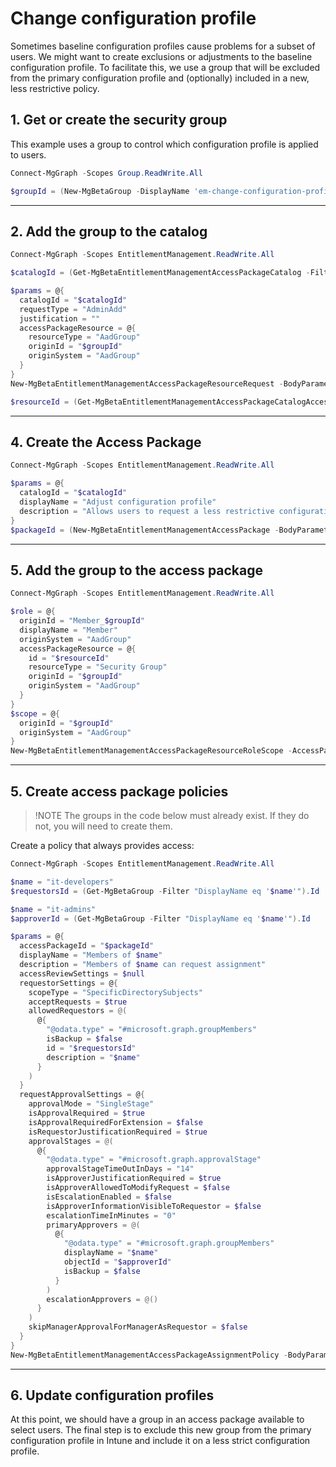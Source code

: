 # Change configuration profile

Sometimes baseline configuration profiles cause problems for a subset of users. We might want to create exclusions or adjustments to the baseline configuration profile. To facilitate this, we use a group that will be excluded from the primary configuration profile and (optionally) included in a new, less restrictive policy.

## 1. Get or create the security group

This example uses a group to control which configuration profile is applied to users.

```powershell
Connect-MgGraph -Scopes Group.ReadWrite.All

$groupId = (New-MgBetaGroup -DisplayName 'em-change-configuration-profile' -MailEnabled:$False  -MailNickName 'em-change-configuration-profile' -SecurityEnabled).Id

```

---

## 2. Add the group to the catalog

```powershell
Connect-MgGraph -Scopes EntitlementManagement.ReadWrite.All

$catalogId = (Get-MgBetaEntitlementManagementAccessPackageCatalog -Filter "DisplayName eq 'General'").Id

$params = @{
  catalogId = "$catalogId"
  requestType = "AdminAdd"
  justification = ""
  accessPackageResource = @{
    resourceType = "AadGroup"
    originId = "$groupId"
    originSystem = "AadGroup"
  }
}
New-MgBetaEntitlementManagementAccessPackageResourceRequest -BodyParameter $params

$resourceId = (Get-MgBetaEntitlementManagementAccessPackageCatalogAccessPackageResource -AccessPackageCatalogId $catalogId -Filter "originId eq '$groupId'").Id

```

---

## 4. Create the Access Package

```powershell
Connect-MgGraph -Scopes EntitlementManagement.ReadWrite.All

$params = @{
  catalogId = "$catalogId"
  displayName = "Adjust configuration profile"
  description = "Allows users to request a less restrictive configuration profile"
}
$packageId = (New-MgBetaEntitlementManagementAccessPackage -BodyParameter $params).Id

```

---

## 5. Add the group to the access package

```powershell
Connect-MgGraph -Scopes EntitlementManagement.ReadWrite.All

$role = @{
  originId = "Member_$groupId"
  displayName = "Member"
  originSystem = "AadGroup"
  accessPackageResource = @{
    id = "$resourceId"
    resourceType = "Security Group"
    originId = "$groupId"
    originSystem = "AadGroup"
  }
}
$scope = @{
  originId = "$groupId"
  originSystem = "AadGroup"
}
New-MgBetaEntitlementManagementAccessPackageResourceRoleScope -AccessPackageId $packageId -AccessPackageResourceRole $role -AccessPackageResourceScope $scope

```

---

## 5. Create access package policies

> !NOTE
> The groups in the code below must already exist. If they do not, you will need to create them.

Create a policy that always provides access:
```powershell
Connect-MgGraph -Scopes EntitlementManagement.ReadWrite.All

$name = "it-developers"
$requestorsId = (Get-MgBetaGroup -Filter "DisplayName eq '$name'").Id

$name = "it-admins"
$approverId = (Get-MgBetaGroup -Filter "DisplayName eq '$name'").Id

$params = @{
  accessPackageId = "$packageId"
  displayName = "Members of $name"
  description = "Members of $name can request assignment"
  accessReviewSettings = $null
  requestorSettings = @{
    scopeType = "SpecificDirectorySubjects"
    acceptRequests = $true
    allowedRequestors = @(
      @{
        "@odata.type" = "#microsoft.graph.groupMembers"
        isBackup = $false
        id = "$requestorsId"
        description = "$name"
      }
    )
  }
  requestApprovalSettings = @{
    approvalMode = "SingleStage"
    isApprovalRequired = $true
    isApprovalRequiredForExtension = $false
    isRequestorJustificationRequired = $true
    approvalStages = @(
      @{
        "@odata.type" = "#microsoft.graph.approvalStage"
        approvalStageTimeOutInDays = "14"
        isApproverJustificationRequired = $true
        isApproverAllowedToModifyRequest = $false
        isEscalationEnabled = $false
        isApproverInformationVisibleToRequestor = $false
        escalationTimeInMinutes = "0"
        primaryApprovers = @(
          @{
            "@odata.type" = "#microsoft.graph.groupMembers"
            displayName = "$name"
            objectId = "$approverId"
            isBackup = $false
          }
        )
        escalationApprovers = @()
      }
    )
    skipManagerApprovalForManagerAsRequestor = $false
  }
}
New-MgBetaEntitlementManagementAccessPackageAssignmentPolicy -BodyParameter $params

```

---

## 6. Update configuration profiles

At this point, we should have a group in an access package available to select users. The final step is to exclude this new group from the primary configuration profile in Intune and include it on a less strict configuration profile.
